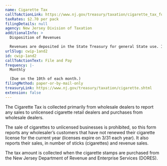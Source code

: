 ```yaml
---
name: Cigarette Tax
callToActionLink: https://www.nj.gov/treasury/taxation/cigarette_tax_form.shtml
taxRates: $2.70 per pack
filingDetails: null
agency: New Jersey Division of Taxation
additionalInfo: >
  Disposition of Revenues

  Revenues are deposited in the State Treasury for general State use. Initial collections of $391.5 million are deposited in the Health Care Subsidy Fund.
urlSlug: cwip-1and2
id: cwip-1and2
callToActionText: File and Pay
frequency: |-
  Monthly 

  (Due on the 10th of each month.)
filingMethod: paper-or-by-mail-only
treasuryLink: https://www.nj.gov/treasury/taxation/cigarette.shtml
extension: false
---
```


The Cigarette Tax is collected primarily from wholesale dealers to report any sales to unlicensed cigarette retail dealers and purchases from wholesale dealers.

The sale of cigarettes to unlicensed businesses is prohibited, so this form reports any wholesaler’s customers that have not renewed their cigarette license for the current year (licenses expire on 3/31 each year). It also reports their sales, in number of sticks (cigarettes) and revenue sales. 

The tax amount is collected when the cigarette stamps are purchased from the New Jersey Department of Revenue and Enterprise Services (DORES).
